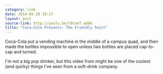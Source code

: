 ```yaml
---
category: link
date: 2014-05-28 18:17
layout: post
source-link: http://youtu.be/t9cmoT_wb0A
title: "Coca-Cola Presents: The Friendly Twist"
---
```

Coca-Cola put a vending machine in the middle of a campus quad, and then made the bottles impossible to open unless two bottles are placed cap-to-cap and turned. 

I'm not a big pop drinker, but this video from might be one of the coolest (and quirky) things I've seen from a soft-drink company. 
